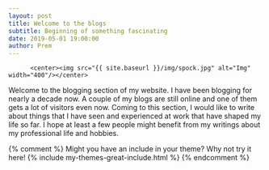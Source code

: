 ```yaml
---
layout: post
title: Welcome to the blogs
subtitle: Beginning of something fascinating
date: 2019-05-01 19:00:00
author: Prem
---
```



          <center><img src="{{ site.baseurl }}/img/spock.jpg" alt="Img" width="400"/></center>
          

Welcome to the blogging section of my website. I have been blogging for nearly a decade now. A couple of my blogs are still online and one of them gets a lot of visitors even now. Coming to this section, I would like to write about things that I have seen and experienced at work that have shaped my life so far. I hope at least a few people might benefit from my writings about my professional life and hobbies.

{% comment %}
Might you have an include in your theme? Why not try it here!
{% include my-themes-great-include.html %}
{% endcomment %}

